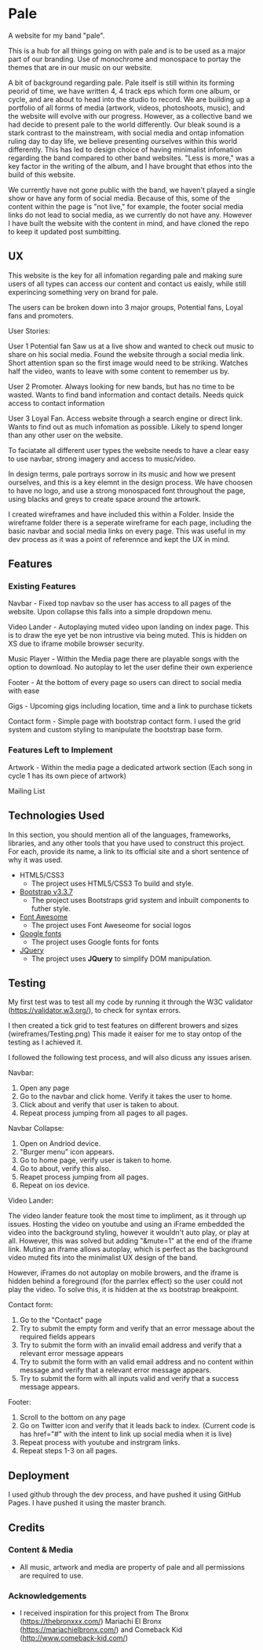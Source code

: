 # Pale

A website for my band "pale".

This is a hub for all things going on with pale and is to be used as a major part of our branding. Use of monochrome and monospace to portay the themes that are in our music on our website.

A bit of background regarding pale. Pale itself is still within its forming peorid of time, we have written 4, 4 track eps which form one album, or cycle, and are about to head into the studio to record. We are building up a portfolio of all forms of media (artwork, videos, photoshoots, music), and the website will evolve with our progress. However, as a collective band we had decide to present pale to the world differently. Our bleak sound is a stark contrast to the mainstream, with social media and ontap infomation ruling day to day life, we believe presenting ourselves within this world differently. This has led to design choice of having minimalist infomation regarding the band compared to other band websites. "Less is more," was a key factor in the writing of the album, and I have brought that ethos into the build of this website.

We currently have not gone public with the band, we haven't played a single show or have any form of social media. Because of this, some of the content within the page is "not live," for example, the footer social media links do not lead to social media, as we currently do not have any. However I have built the website with the content in mind, and have cloned the repo to keep it updated post sumbitting.
 
## UX

This website is the key for all infomation regarding pale and making sure users of all types can access our content and contact us eaisly, while still experincing something very on brand for pale. 

The users can be broken down into 3 major groups, Potential fans, Loyal fans and promoters. 

User Stories:

User 1
Potential fan Saw us at a live show and wanted to check out music to share on his social media. Found the website through a social media link. Short attention span so the first image would need to be striking. Watches half the video, wants to leave with some content to remember us by.

User 2
Promoter. Always looking for new bands, but has no time to be wasted. Wants to find band information and contact details. Needs quick access to contact information

User 3
Loyal Fan. Access website through a search engine or direct link. Wants to find out as much infomation as possible. Likely to spend longer than any other user on the website.

To faciatate all different user types the website needs to have a clear easy to use navbar, strong imagery and access to music/video. 

In design terms, pale portrays sorrow in its music and how we present ourselves, and this is a key elemnt in the design process. We have choosen to have no logo, and use a strong monospaced font throughout the page, using blacks and greys to create space around the artowrk.

I created wireframes and have included this within a Folder. Inside the wireframe folder there is a seperate wireframe for each page, including the basic navbar and social media links on every page. This was useful in my dev process as it was a point of referennce and kept the UX in mind.

## Features

### Existing Features

Navbar - Fixed top navbav so the user has access to all pages of the website. Upon collapse this falls into a simple dropdown menu.

Video Lander - Autoplaying muted video upon landing on index page. This is to draw the eye yet be non intrustive via being muted. This is hidden on XS due to iframe mobile browser security.

Music Player - Within the Media page there are playable songs with the option to download. No autoplay to let the user define their own experience 

Footer - At the bottom of every page so users can direct to social media with ease

Gigs - Upcoming gigs including location, time and a link to purchase tickets

Contact form - Simple page with bootstrap contact form. I used the grid system and custom styling to manipulate the bootstrap base form.

### Features Left to Implement

Artwork - Within the media page a dedicated artwork section (Each song in cycle 1 has its own piece of artwork)

Mailing List

## Technologies Used

In this section, you should mention all of the languages, frameworks, libraries, and any other tools that you have used to construct this project. For each, provide its name, a link to its official site and a short sentence of why it was used.

- HTML5/CSS3
    - The project uses HTML5/CSS3 To build and style.
- [Bootstrap v3.3.7](https://getbootstrap.com/docs/3.3/)
    - The project uses Bootstraps grid system and inbuilt components to futher style.
- [Font Awesome](https://fontawesome.com/)
    - The project uses Font Aweseome for social logos
- [Google fonts](https://fonts.google.com/)
    - The project uses Google fonts for fonts
- [JQuery](https://jquery.com)
    - The project uses **JQuery** to simplify DOM manipulation.


## Testing

My first test was to test all my code by running it through the W3C validator (https://validator.w3.org/), to check for syntax errors. 

I then created a tick grid to test features on different browers and sizes (wireframes/Testing.png) This made it eaiser for me to stay ontop of the testing as I achieved it. 

I followed the following test process, and will also dicuss any issues arisen.

Navbar:

1. Open any page
2. Go to the navbar and click home. Verify it takes the user to home.
3. Click about and verify that user is taken to about.
4. Repeat process jumping from all pages to all pages.

Navbar Collapse:
1. Open on Andriod device.
2. "Burger menu" icon appears. 
3. Go to home page, verify user is taken to home.
4. Go to about, verify this also.
5. Reapet process jumping from all pages.
6. Repeat on ios device.

Video Lander:

The video lander feature took the most time to impliment, as it through up issues. Hosting the video on youtube and using an iFrame embedded the video into the background styling, however it wouldn't auto play, or play at all. However, this was solved but adding "&mute=1" at the end of the iframe link. Muting an iframe allows autoplay, which is perfect as the background video muted fits into the minimalist UX design of the band. 

However, iFrames do not autoplay on mobile browers, and the iframe is hidden behind a foreground (for the parrlex effect) so the user could not play the video. To solve this, it is hidden at the xs bootstrap breakpoint.

Contact form:
1. Go to the "Contact" page
2. Try to submit the empty form and verify that an error message about the required fields appears
3. Try to submit the form with an invalid email address and verify that a relevant error message appears
3. Try to submit the form with an valid email address and no content within message and verify that a relevant error message appears.
4. Try to submit the form with all inputs valid and verify that a success message appears.

Footer:
1. Scroll to the bottom on any page
2. Go on Twitter icon and verify that it leads back to index. (Current code is has href="#" with the intent to link up social media when it is live)
3. Repeat process with youtube and instrgram links.
4. Repeat steps 1-3 on all pages.

## Deployment

I used github through the dev process, and have pushed it using GitHub Pages. I have pushed it using the master branch.

## Credits

### Content & Media

- All music, artwork and media are property of pale and all permissions are required to use. 

### Acknowledgements

- I received inspiration for this project from The Bronx (https://thebronxxx.com/) Mariachi El Bronx (https://mariachielbronx.com/) and Comeback Kid (http://www.comeback-kid.com/)
